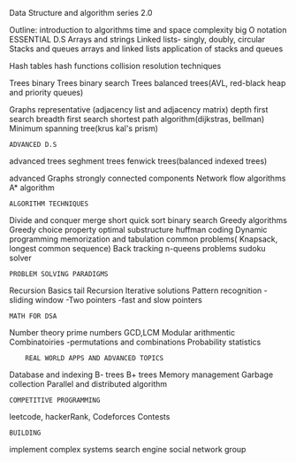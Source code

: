 Data Structure and algorithm series 2.0

Outline:
introduction to algorithms
time and space complexity
big O notation
        ESSENTIAL D.S
Arrays and strings
Linked lists- singly, doubly, circular
Stacks and queues
        arrays and linked lists
        application of stacks and queues

Hash tables
    hash functions
    collision resolution techniques

Trees
    binary Trees
    binary search Trees
    balanced trees(AVL, red-black heap and priority queues)

Graphs
    representative (adjacency list and adjacency matrix) 
    depth first search
    breadth first search
    shortest path algorithm(dijkstras, bellman)
    Minimum spanning tree(krus kal's prism)

    ADVANCED D.S 
advanced trees
    seghment trees
    fenwick trees(balanced indexed trees)

advanced Graphs
    strongly connected components
    Network flow algorithms
    A* algorithm

    ALGORITHM TECHNIQUES 
Divide and conquer
    merge short
    quick sort 
    binary search
Greedy algorithms
    Greedy choice property 
    optimal substructure
    huffman coding
Dynamic programming
    memorization and tabulation
    common problems( Knapsack, longest common sequence)
Back tracking
    n-queens problems
    sudoku solver

    PROBLEM SOLVING PARADIGMS
Recursion
Basics
tail Recursion
Iterative solutions 
Pattern recognition -sliding window
                    -Two pointers
                    -fast and slow pointers
 
    MATH FOR DSA
Number theory 
prime numbers
GCD,LCM
Modular arithmentic
Combinatoiries -permutations and combinations
Probability statistics

        REAL WORLD APPS AND ADVANCED TOPICS
Database and indexing
    B- trees
    B+ trees
Memory management
    Garbage collection
Parallel and distributed algorithm

    COMPETITIVE PROGRAMMING
leetcode, hackerRank, Codeforces
Contests

    BUILDING
implement complex systems
    search engine
    social network group